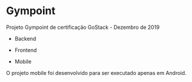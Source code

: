 # Gympoint
Projeto Gympoint de certificação GoStack - Dezembro de 2019

* Backend

* Frontend

* Mobile

O projeto mobile foi desenvolvido para ser executado apenas em Android.